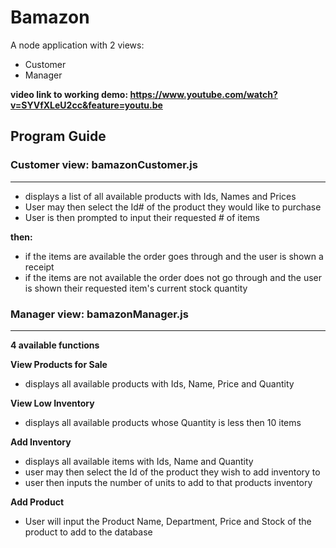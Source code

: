 # Bamazon

A node application with 2 views:
- Customer
- Manager

**video link to working demo: https://www.youtube.com/watch?v=SYVfXLeU2cc&feature=youtu.be**

## Program Guide

### Customer view: bamazonCustomer.js
---
* displays a list of all available products with Ids, Names and Prices
* User may then select the Id# of the product they would like to purchase
* User is then prompted to input their requested # of items

**then:**

* if the items are available the order goes through and the user is shown a receipt
* if the items are not available the order does not go through and the user is shown their requested item's current stock quantity

### Manager view: bamazonManager.js
---
**4 available functions**

**View Products for Sale**
* displays all available products with Ids, Name, Price and Quantity

**View Low Inventory**
* displays all available products whose Quantity is less then 10 items

**Add Inventory**
* displays all available items with Ids, Name and Quantity
* user may then select the Id of the product they wish to add inventory to
* user then inputs the number of units to add to that products inventory

**Add Product**
* User will input the Product Name, Department, Price and Stock of the product to add to the database